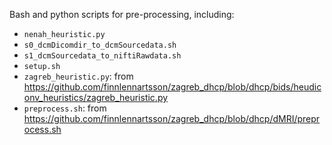 Bash and python scripts for pre-processing, including:

 - `nenah_heuristic.py`
 - `s0_dcmDicomdir_to_dcmSourcedata.sh`
 - `s1_dcmSourcedata_to_niftiRawdata.sh`
 - `setup.sh`
 - `zagreb_heuristic.py`: from https://github.com/finnlennartsson/zagreb_dhcp/blob/dhcp/bids/heudiconv_heuristics/zagreb_heuristic.py
 - `preprocess.sh`: from https://github.com/finnlennartsson/zagreb_dhcp/blob/dhcp/dMRI/preprocess.sh
